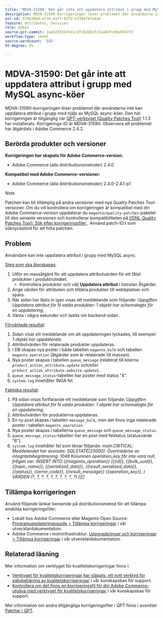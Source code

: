 ```yaml
---
title: 'MDVA-31590: Det går inte att uppdatera attribut i grupp med MySQL async-köer'
description: MDVA-31590-korrigeringen löser problemet där användarna inte kan uppdatera attribut i grupp med hjälp av MySQL async-köer. Den här korrigeringen är tillgänglig när [QPT-verktyget (Quality Patches Tool)](/help/announcements/adobe-commerce-announcements/magento-quality-patches-released-new-tool-to-self-serve-quality-patches.md) 1.1.3 är installerat. Korrigerings-ID är MDVA-31590. Observera att problemet har åtgärdats i Adobe Commerce 2.4.2.
exl-id: 57db28dd-a739-4a77-927d-6339af4fa4a6
feature: Attributes, Services
role: Admin
source-git-commit: 2aeb2355b74d1cdfc62b5e7c5aa04fcd0a654733
workflow-type: tm+mt
source-wordcount: '585'
ht-degree: 0%

---
```


# MDVA-31590: Det går inte att uppdatera attribut i grupp med MySQL async-köer

MDVA-31590-korrigeringen löser problemet där användarna inte kan uppdatera attribut i grupp med hjälp av MySQL async-köer. Den här korrigeringen är tillgänglig när [QPT-verktyget (Quality Patches Tool)](/help/announcements/adobe-commerce-announcements/magento-quality-patches-released-new-tool-to-self-serve-quality-patches.md) 1.1.3 har installerats. Korrigerings-ID är MDVA-31590. Observera att problemet har åtgärdats i Adobe Commerce 2.4.2.

## Berörda produkter och versioner

**Korrigeringen har skapats för Adobe Commerce-version:**

* Adobe Commerce (alla distributionsmetoder) 2.4.0

**Kompatibel med Adobe Commerce-versioner:**

* Adobe Commerce (alla distributionsmetoder) 2.4.0-2.4.1-p1

>[!NOTE]
>
>Patchen kan bli tillämplig på andra versioner med nya Quality Patches Tool-versioner. Om du vill kontrollera om korrigeringen är kompatibel med din Adobe Commerce-version uppdaterar du `magento/quality-patches`-paketet till den senaste versionen och kontrollerar kompatibiliteten på [[!DNL Quality Patches Tool]: Sök efter korrigeringsfiler ](https://experienceleague.adobe.com/tools/commerce-quality-patches/index.html). Använd patch-ID:t som söknyckelord för att hitta patchen.

## Problem

Användare kan inte uppdatera attribut i grupp med MySQL async.

<u>Steg som ska återskapas</u>:

1. Utför en massåtgärd för att uppdatera attributvärden för ett fåtal produkter i produktrutnätet.
   * Kontrollera produkter och välj **Uppdatera attribut** i listrutan Åtgärder.
1. Ange värden för attributen och tilldela produkter till webbplatser och spara.
1. När sidan har lästs in igen visas ett meddelande som följande:
   *Uppgiften Uppdatera attribut för N valda produkter: 1 objekt har schemalagts för en uppdatering.*
1. Vänta i några sekunder och ladda om backend-sidan.

<u>Förväntade resultat</u>:

1. Sidan visar ett meddelande om att uppdateringen lyckades, till exempel: *1 objekt har uppdaterats.*
1. Attributvärden för relaterade produkter uppdateras.
1. I DB skapas nya poster i både tabellen `magento_bulk` och tabellen `magento_operation` (åtgärder som är relaterade till massan).
1. Nya poster skapas i tabellen `queue_message` (relaterat till köerna `product_action_attribute.update` och/eller `product_action_attribute.website.update`).
1. `queue_message_status`-tabellen har poster med status &quot;4&quot;.
1. `system.log` innehåller INGA fel.

<u>Faktiska resultat</u>:

1. På sidan visas fortfarande ett meddelande som följande:
   *Uppgiften Uppdatera attribut för N valda produkter: 1 objekt har schemalagts för en uppdatering.*
1. Attributvärden för produkterna uppdateras.
1. En ny post skapas i tabellen `message_bulk`, men det finns inga relaterade poster i tabellen `magento_operation`.
1. Nya poster skapas i tabellerna `queue_message` och `queue_message_status`.
1. `queue_message_status`-tabellen har en post med felstatus (statusvärde &quot;6&quot;).
1. `system.log` innehåller fel som liknar följande:
   *main.CRITICAL: Meddelandet har avvisats: SQLSTATE[23000]: Överträdelse av integritetsbegränsning: 1048 Kolumnen operation_key får inte vara null, frågan var: INSERT INTO {{magento_operation}} ({{id}}, {{bulk_uuid}}, {{topic_name}}, {{serialized_data}}, {{result_serialized_data}}, {{status}}, {{error_code}}, {{result_message}} {{operation_key}}, ) VÄRDEN (?, ?, ?, ?, ?, ?, ?, ?, ?, ?) [][]*

## Tillämpa korrigeringen

Använd följande länkar beroende på distributionsmetod för att tillämpa enskilda korrigeringsfiler:

* Lokalt hos Adobe Commerce eller Magento Open Source: [Programuppdateringsguide > Tillämpa korrigeringar](https://experienceleague.adobe.com/en/docs/commerce-operations/tools/quality-patches-tool/usage) i vår utvecklardokumentation.
* Adobe Commerce i molninfrastruktur: [Uppgraderingar och korrigeringar > Tillämpa korrigeringar](https://experienceleague.adobe.com/en/docs/commerce-cloud-service/user-guide/develop/upgrade/apply-patches) i vår utvecklardokumentation.

## Relaterad läsning

Mer information om verktyget för kvalitetskorrigeringar finns i:

* [Verktyget för kvalitetskorrigeringar har släppts: ett nytt verktyg för självbetjäning av kvalitetskorrigeringar](/help/announcements/adobe-commerce-announcements/magento-quality-patches-released-new-tool-to-self-serve-quality-patches.md) i vår kunskapsbas för support.
* [Kontrollera om det finns en korrigeringsfil för din Adobe Commerce-utgåva med verktyget för kvalitetskorrigeringar](/help/support-tools/patches-available-in-qpt-tool/check-patch-for-magento-issue-with-magento-quality-patches.md) i vår kunskapsbas för support.

Mer information om andra tillgängliga korrigeringsfiler i QPT finns i avsnittet [Patchar i QPT](https://support.magento.com/hc/en-us/sections/360010506631-Patches-available-in-MQP-tool-).
